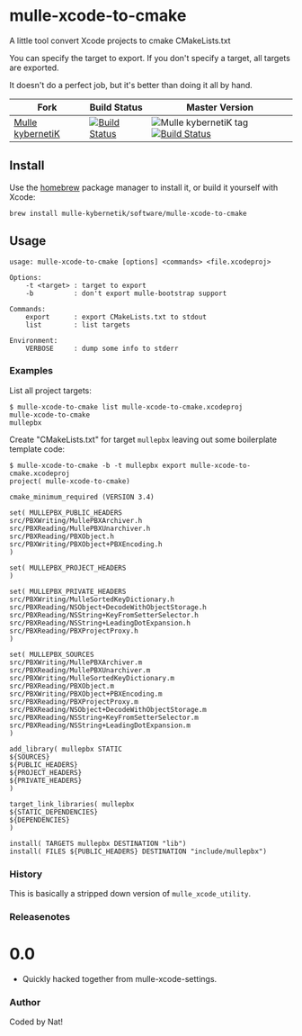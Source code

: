 # mulle-xcode-to-cmake

A little tool convert Xcode projects to cmake CMakeLists.txt

You can specify the target to export. If you don't specify a target, 
all targets are exported. 

It doesn't do a perfect job, but it's better than doing it all by hand.


Fork      |  Build Status | Master Version
----------|---------------|-----------------------------------
[Mulle kybernetiK](//github.com/mulle-nat/mulle-xcode-to-cmake) | [![Build Status](https://travis-ci.org/mulle-nat/mulle-xcode-to-cmake.svg?branch=master)](https://travis-ci.org/mulle-nat/mulle-xcode-to-cmake) | ![Mulle kybernetiK tag](https://img.shields.io/github/tag/mulle-nat/mulle-xcode-to-cmake.svg) [![Build Status](https://travis-ci.org/mulle-nat/mulle-xcode-to-cmake.svg?branch=master)](https://travis-ci.org/mulle-nat/mulle-xcode-to-cmake)


## Install

Use the [homebrew](//brew.sh) package manager to install it, or build
it yourself with Xcode:

```
brew install mulle-kybernetik/software/mulle-xcode-to-cmake
```


## Usage

```
usage: mulle-xcode-to-cmake [options] <commands> <file.xcodeproj>

Options:
	-t <target> : target to export
	-b          : don't export mulle-bootstrap support

Commands:
	export      : export CMakeLists.txt to stdout
	list        : list targets

Environment:
	VERBOSE     : dump some info to stderr
```

### Examples

List all project targets:

```console
$ mulle-xcode-to-cmake list mulle-xcode-to-cmake.xcodeproj
mulle-xcode-to-cmake
mullepbx
```

Create "CMakeLists.txt" for target `mullepbx` leaving out some 
boilerplate template code:

```console
$ mulle-xcode-to-cmake -b -t mullepbx export mulle-xcode-to-cmake.xcodeproj
project( mulle-xcode-to-cmake)

cmake_minimum_required (VERSION 3.4)

set( MULLEPBX_PUBLIC_HEADERS
src/PBXWriting/MullePBXArchiver.h
src/PBXReading/MullePBXUnarchiver.h
src/PBXReading/PBXObject.h
src/PBXWriting/PBXObject+PBXEncoding.h
)

set( MULLEPBX_PROJECT_HEADERS
)

set( MULLEPBX_PRIVATE_HEADERS
src/PBXWriting/MulleSortedKeyDictionary.h
src/PBXReading/NSObject+DecodeWithObjectStorage.h
src/PBXReading/NSString+KeyFromSetterSelector.h
src/PBXReading/NSString+LeadingDotExpansion.h
src/PBXReading/PBXProjectProxy.h
)

set( MULLEPBX_SOURCES
src/PBXWriting/MullePBXArchiver.m
src/PBXReading/MullePBXUnarchiver.m
src/PBXWriting/MulleSortedKeyDictionary.m
src/PBXReading/PBXObject.m
src/PBXWriting/PBXObject+PBXEncoding.m
src/PBXReading/PBXProjectProxy.m
src/PBXReading/NSObject+DecodeWithObjectStorage.m
src/PBXReading/NSString+KeyFromSetterSelector.m
src/PBXReading/NSString+LeadingDotExpansion.m
)

add_library( mullepbx STATIC
${SOURCES}
${PUBLIC_HEADERS}
${PROJECT_HEADERS}
${PRIVATE_HEADERS}
)

target_link_libraries( mullepbx
${STATIC_DEPENDENCIES}
${DEPENDENCIES}
)

install( TARGETS mullepbx DESTINATION "lib")
install( FILES ${PUBLIC_HEADERS} DESTINATION "include/mullepbx")
```


### History

This is basically a stripped down version of `mulle_xcode_utility`.

### Releasenotes


# 0.0

* Quickly hacked together from mulle-xcode-settings.



### Author

Coded by Nat!
